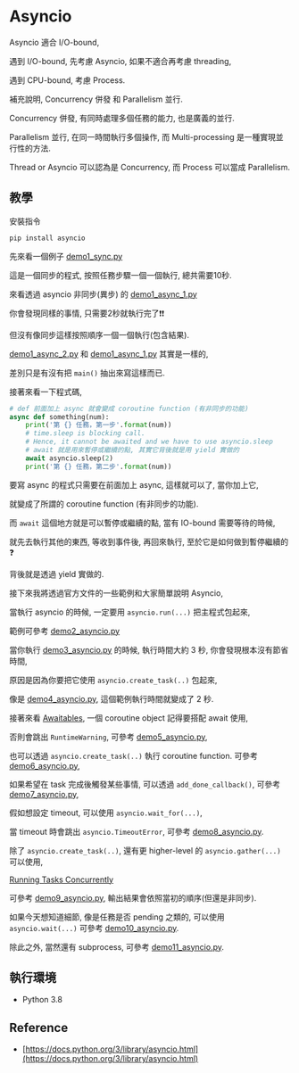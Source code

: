 # Asyncio

Asyncio 適合 I/O-bound,

遇到 I/O-bound, 先考慮 Asyncio, 如果不適合再考慮 threading,

遇到 CPU-bound, 考慮 Process.

補充說明, Concurrency 併發 和 Parallelism 並行.

Concurrency 併發, 有同時處理多個任務的能力, 也是廣義的並行.

Parallelism 並行, 在同一時間執行多個操作, 而 Multi-processing 是一種實現並行性的方法.

Thread or Asyncio 可以認為是 Concurrency, 而 Process 可以當成 Parallelism.

## 教學

安裝指令

```cmd
pip install asyncio
```

先來看一個例子 [demo1_sync.py](https://github.com/twtrubiks/python-notes/blob/master/asyico_tutorial/demo1_sync.py)

這是一個同步的程式, 按照任務步驟一個一個執行, 總共需要10秒.

來看透過 asyncio 非同步(異步) 的 [demo1_async_1.py](https://github.com/twtrubiks/python-notes/blob/master/asyico_tutorial/demo1_async_1.py)

你會發現同樣的事情, 只需要2秒就執行完了:exclamation::exclamation:

但沒有像同步這樣按照順序一個一個執行(包含結果).

[demo1_async_2.py](https://github.com/twtrubiks/python-notes/blob/master/asyico_tutorial/demo1_async_2.py) 和 [demo1_async_1.py](https://github.com/twtrubiks/python-notes/blob/master/asyico_tutorial/demo1_async_1.py) 其實是一樣的,

差別只是有沒有把 `main()` 抽出來寫這樣而已.

接著來看一下程式碼,

```python
# def 前面加上 async 就會變成 coroutine function (有非同步的功能)
async def something(num):
    print('第 {} 任務，第一步'.format(num))
    # time.sleep is blocking call.
    # Hence, it cannot be awaited and we have to use asyncio.sleep
    # await 就是用來暫停或繼續的點, 其實它背後就是用 yield 實做的
    await asyncio.sleep(2)
    print('第 {} 任務，第二步'.format(num))
```

要寫 async 的程式只需要在前面加上 async, 這樣就可以了, 當你加上它,

就變成了所謂的 coroutine function (有非同步的功能).

而 `await` 這個地方就是可以暫停或繼續的點, 當有 IO-bound 需要等待的時候,

就先去執行其他的東西, 等收到事件後, 再回來執行, 至於它是如何做到暫停繼續的:question:

背後就是透過 yield 實做的.

接下來我將透過官方文件的一些範例和大家簡單說明 Asyncio,

當執行 asyncio 的時候, 一定要用 `asyncio.run(...)` 把主程式包起來,

範例可參考 [demo2_asyncio.py](https://github.com/twtrubiks/python-notes/blob/master/asyico_tutorial/demo2_asyncio.py)

當你執行 [demo3_asyncio.py](https://github.com/twtrubiks/python-notes/blob/master/asyico_tutorial/demo3_asyncio.py) 的時候, 執行時間大約 3 秒, 你會發現根本沒有節省時間,

原因是因為你要把它使用 `asyncio.create_task(..)` 包起來,

像是 [demo4_asyncio.py](https://github.com/twtrubiks/python-notes/blob/master/asyico_tutorial/demo4_asyncio.py), 這個範例執行時間就變成了 2 秒.

接著來看 [Awaitables](https://docs.python.org/3/library/asyncio-task.html#awaitables), 一個 coroutine object 記得要搭配 await 使用,

否則會跳出 `RuntimeWarning`, 可參考 [demo5_asyncio.py](https://github.com/twtrubiks/python-notes/blob/master/asyico_tutorial/demo5_asyncio.py),

也可以透過 `asyncio.create_task(..)` 執行 coroutine function. 可參考 [demo6_asyncio.py](https://github.com/twtrubiks/python-notes/blob/master/asyico_tutorial/demo6_asyncio.py),

如果希望在 task 完成後觸發某些事情, 可以透過 `add_done_callback()`, 可參考 [demo7_asyncio.py](https://github.com/twtrubiks/python-notes/blob/master/asyico_tutorial/demo7_asyncio.py),

假如想設定 timeout, 可以使用 `asyncio.wait_for(...)`,

當 timeout 時會跳出 `asyncio.TimeoutError`, 可參考 [demo8_asyncio.py](https://github.com/twtrubiks/python-notes/blob/master/asyico_tutorial/demo8_asyncio.py).

除了 `asyncio.create_task(..)`, 還有更 higher-level 的 `asyncio.gather(...)` 可以使用,

[Running Tasks Concurrently](https://docs.python.org/3/library/asyncio-task.html#running-tasks-concurrently)

可參考 [demo9_asyncio.py](https://github.com/twtrubiks/python-notes/blob/master/asyico_tutorial/demo9_asyncio.py), 輸出結果會依照當初的順序(但還是非同步).

如果今天想知道細節, 像是任務是否 pending 之類的, 可以使用 `asyncio.wait(...)` 可參考 [demo10_asyncio.py](https://github.com/twtrubiks/python-notes/blob/master/asyico_tutorial/demo10_asyncio.py).

除此之外, 當然還有 subprocess, 可參考 [demo11_asyncio.py](https://github.com/twtrubiks/python-notes/blob/master/asyico_tutorial/demo11_asyncio.py).

## 執行環境

* Python 3.8

## Reference

* [https://docs.python.org/3/library/asyncio.html](https://docs.python.org/3/library/asyncio.html)
